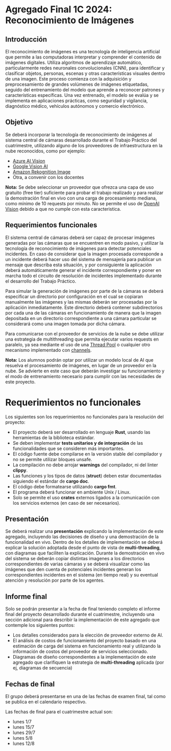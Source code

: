 # Agregado Final 1C 2024: Reconocimiento de Imágenes

## Introducción
El reconocimiento de imágenes es una tecnología de inteligencia artificial que permite a las computadoras interpretar y comprender el contenido de imágenes digitales. Utiliza algoritmos de aprendizaje automático, particularmente redes neuronales convolucionales (CNN), para identificar y clasificar objetos, personas, escenas y otras características visuales dentro de una imagen. Este proceso comienza con la adquisición y preprocesamiento de grandes volúmenes de imágenes etiquetadas, seguido del entrenamiento del modelo que aprende a reconocer patrones y características específicas. Una vez entrenado, el modelo se evalúa y se implementa en aplicaciones prácticas, como seguridad y vigilancia, diagnóstico médico, vehículos autónomos y comercio electrónico.

## Objetivo
Se deberá incorporar la tecnología de reconocimiento de imágenes al sistema central de cámaras desarrollado durante el Trabajo Práctico del cuatrimestre, utilizando alguno de los proveedores de infraestructura en la nube reconocidos, como por ejemplo:
* [Azure AI Vision](https://learn.microsoft.com/en-us/azure/ai-services/computer-vision/overview)
* [Google Vision AI](https://cloud.google.com/vision)
* [Amazon Rekognition Image](https://aws.amazon.com/rekognition/image-features/)
* Otra, a convenir con los docentes

**Nota:** Se debe seleccionar un proveedor que ofrezca una capa de uso gratuito (free tier) suficiente para probar el trabajo realizado y para realizar la demostración final en vivo con una carga de procesamiento mediana, como mínimo de 10 requests por minuto. No se permite el uso de [OpenAI Vision](https://platform.openai.com/docs/guides/vision) debido a que no cumple con esta caracteristica.

## Requerimientos funcionales
El sistema central de cámaras deberá ser capaz de procesar imágenes generadas por las cámaras que se encuentren en modo pasivo, y utilizar la tecnología de reconocimiento de imágenes para detectar potenciales incidentes. En caso de considerar que la imagen procesada corresponde a un incidente deberá hacer uso del sistema de mensajería para publicar un mensaje que describa esta situación, y por consiguiente la aplicación deberá automáticamente generar el incidente correspondiente y poner en marcha todo el circuito de resolución de incidentes implementado durante el desarrollo del Trabajo Práctico.

Para simular la generación de imágenes por parte de la cámaras se deberá especificar un directorio por configuración en el cual se copiaran manualmente las imágenes y las mismas deberán ser procesadas por la aplicación inmediatamente. Este directorio deberá contener subdirectorios por cada una de las cámaras en funcionamiento de manera que la imagen depositada en un directorio correspondiente a una cámara particular se considerará como una imagen tomada por dicha cámara. 

Para comunicarse con el proveedor de servicios de la nube se debe utilizar una estrategia de multithreading que permita ejecutar varios requests en paralelo, ya sea mediante el uso de una [Thread Pool](https://doc.rust-lang.org/book/ch20-02-multithreaded.html#improving-throughput-with-a-thread-pool) o cualquier otro mecanismo implementado con [channels](https://doc.rust-lang.org/book/ch16-02-message-passing.html).

**Nota:** Los alumnos podrán optar por utilizar un modelo local de AI que resuelva el procesamiento de imágenes, en lugar de un proveedor en la nube. 
Se advierte en este caso que deberán investigar su funcionamiento y el modo de entrenamiento necesario para cumplir con las necesidades de este proyecto.

# Requerimientos no funcionales
Los siguientes son los requerimientos no funcionales para la resolución del proyecto:
* El proyecto deberá ser desarrollado en lenguaje **Rust**, usando las herramientas de la biblioteca estándar.
* Se deben implementar **tests unitarios y de integración** de las funcionalidades que se consideren más importantes.
* El código fuente debe compilarse en la versión stable del compilador y no se permite utilizar bloques unsafe.
* La compilación no debe arrojar **warnings** del compilador, ni del linter **clippy**.
* Las funciones y los tipos de datos (**struct**) deben estar documentadas siguiendo el estándar de **cargo doc**.
* El código debe formatearse utilizando **cargo fmt**.
* El programa deberá funcionar en ambiente Unix / Linux.
* Solo se permite el uso **crates** externos ligados a la comunicación con los servicios externos (en caso de ser necesarios).

## Presentación
Se deberá realizar una **presentación** explicando la implementación de este agregado, incluyendo las decisiones de diseño y una demostración de la funcionalidad en vivo. 
Dentro de los detalles de implementación se deberá explicar la solución adoptada desde el punto de vista de **multi-threading**, con diagramas que faciliten la explicación.
Durante la demostración en vivo del sistema se deberán copiar distintas imagenes a los directorios correspondientes de varias cámaras y se deberá visualizar como las imágenes que den cuenta de potenciales incidentes generan los correspondientes incidentes en el sistema (en tiempo real) y su eventual atención y resolución por parte de los agentes.


## Informe final
Solo se podrán presentar a la fecha de final teniendo completo el informe final del proyecto desarrollado durante el cuatrimestre, incluyendo una sección adicional para describir la implementación de este agregado que contemple los siguientes puntos:
* Los detalles considerados para la elección de proveedor externo de AI.
* El análisis de costos de funcionamiento del proyecto basado en una estimación de carga del sistema en funcionamiento real y utilizando la información de costos del proveedor de servicios seleccionado. 
* Diagramas de diseño correspondientes a la implementación de este agregado que clarifiquen la estrategia de **multi-threading** aplicada (por ej, diagramas de secuencia)


## Fechas de final
El grupo deberá presentarse en una de las fechas de examen final, tal como se publica en el calendario respectivo.

Las fechas de final para el cuatrimestre actual son:
- lunes 1/7
- lunes 15/7
- lunes 29/7
- lunes 5/8
- lunes 12/8
